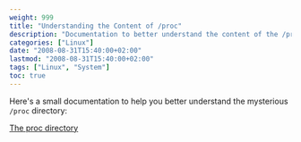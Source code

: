 ```yaml
---
weight: 999
title: "Understanding the Content of /proc"
description: "Documentation to better understand the content of the /proc directory in Linux systems."
categories: ["Linux"]
date: "2008-08-31T15:40:00+02:00"
lastmod: "2008-08-31T15:40:00+02:00"
tags: ["Linux", "System"]
toc: true
---
```


Here's a small documentation to help you better understand the mysterious `/proc` directory:

[The proc directory](/pdf/le_répertoire_proc.pdf)
